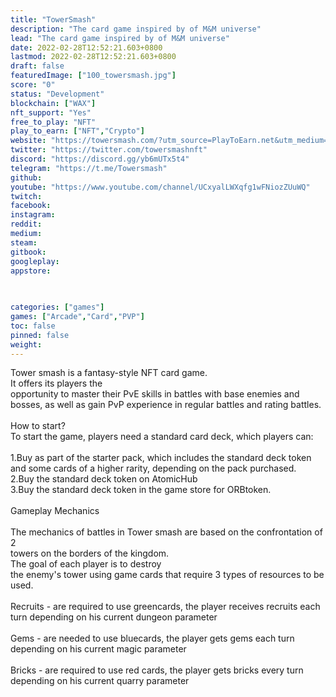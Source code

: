 ```yaml
---
title: "TowerSmash"
description: "The card game inspired by of M&M universe"
lead: "The card game inspired by of M&M universe"
date: 2022-02-28T12:52:21.603+0800
lastmod: 2022-02-28T12:52:21.603+0800
draft: false
featuredImage: ["100_towersmash.jpg"]
score: "0"
status: "Development"
blockchain: ["WAX"]
nft_support: "Yes"
free_to_play: "NFT"
play_to_earn: ["NFT","Crypto"]
website: "https://towersmash.com/?utm_source=PlayToEarn.net&utm_medium=organic&utm_campaign=gamepage"
twitter: "https://twitter.com/towersmashnft"
discord: "https://discord.gg/yb6mUTx5t4"
telegram: "https://t.me/Towersmash"
github: 
youtube: "https://www.youtube.com/channel/UCxyalLWXqfg1wFNiozZUuWQ"
twitch: 
facebook: 
instagram: 
reddit: 
medium: 
steam: 
gitbook: 
googleplay: 
appstore: 

  
    
categories: ["games"]
games: ["Arcade","Card","PVP"]
toc: false
pinned: false
weight: 
---
```

Tower smash is a fantasy-style NFT card game. <br> It offers its players the<br> opportunity to master their PvE skills in battles with base enemies and bosses, as well as gain PvP experience in regular battles and rating battles.<br> <br> How to start?<br> To start the game, players need a standard card deck, which players can:<br> <br> 1.Buy as part of the starter pack, which includes the standard deck token<br> and some cards of a higher rarity, depending on the pack purchased.<br> 2.Buy the standard deck token on AtomicHub<br> 3.Buy the standard deck token in the game store for ORBtoken.<br> <br> Gameplay Mechanics<br> <br> The mechanics of battles in Tower smash are based on the confrontation of 2<br> towers on the borders of the kingdom. <br> The goal of each player is to destroy<br> the enemy's tower using game cards that require 3 types of resources to be used.<br> <br> Recruits - are required to use greencards, the player receives recruits each turn depending on his current dungeon parameter<br> <br> Gems - are needed to use bluecards, the player gets gems each turn depending on his current magic parameter<br> <br> Bricks - are required to use red cards, the player gets bricks every turn depending on his current quarry parameter